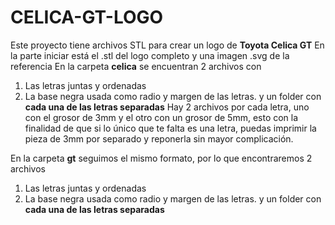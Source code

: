 # CELICA-GT-LOGO

Este proyecto tiene archivos STL para crear un logo de **Toyota Celica GT**
En la parte iniciar está el .stl del logo completo y una imagen .svg de la referencia 
En la carpeta **celica** se encuentran 2 archivos con
1. Las letras juntas y ordenadas
2. La base negra usada como radio y margen de las letras.
y un folder con **cada una de las letras separadas**
Hay 2 archivos por cada letra, uno con el grosor de 3mm y el otro 
con un grosor de 5mm, esto con la finalidad de que si lo único que
te falta es una letra, puedas imprimir la pieza de 3mm por separado 
y reponerla sin mayor complicación.

En la carpeta **gt** seguimos el mismo formato, por lo que encontraremos 2 archivos 
1. Las letras juntas y ordenadas
2. La base negra usada como radio y margen de las letras.
y un folder con **cada una de las letras separadas**




